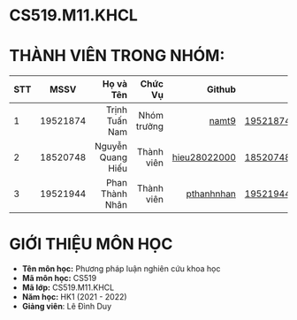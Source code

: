 # CS519.M11.KHCL
# THÀNH VIÊN TRONG NHÓM:
| STT    | MSSV          | Họ và Tên              |Chức Vụ    | Github                                                  | Email                   |
| ------ |:-------------:| ----------------------:|----------:|--------------------------------------------------------:|-------------------------:
| 1      | 19521874      | Trịnh Tuấn Nam         |Nhóm trưởng|[namt9](https://github.com/namt9)                        |19521874@gm.uit.edu.vn   |
| 2      | 18520748      | Nguyễn Quang Hiếu      |Thành viên |[hieu28022000](https://github.com/hieu28022000)          |18520748@gm.uit.edu.vn   |
| 3      | 19521944      | Phan Thành Nhân        |Thành viên |[pthanhnhan](https://github.com/pthanhnhan)              |19521944@gm.uit.edu.vn   |

# GIỚI THIỆU MÔN HỌC
* **Tên môn học:** Phương pháp luận nghiên cứu khoa học
* **Mã môn học:** CS519
* **Mã lớp:** CS519.M11.KHCL
* **Năm học:** HK1 (2021 - 2022)
* **Giảng viên**: Lê Đình Duy
